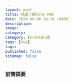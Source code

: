 ```yaml
---
layout: post
title: 快速了解Vite PWA
date: 2024-08-06 14:24 +0800
description:
image:
category:
category: [Frontend]
tags: [Vue]
tags:
published: false
sitemap: false
---
```

### 前情提要

